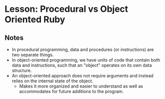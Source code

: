 # Lesson: Procedural vs Object Oriented Ruby

## Notes

- In procedural programming, data and procedures (or instructions) are two separate things.
- In object-oriented programming, we have units of code that contain both data and instructions, such that an "object" operates on its own data structure.
- An object-oriented approach does not require arguments and instead relies on the internal state of the object.
  - Makes it more organized and easier to understand as well as accommodates for future additions to the program.